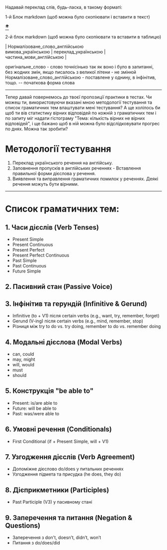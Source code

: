 ﻿Надавай переклад слів, будь-ласка, в такому форматі:

1-й Блок markdown (щоб можна було скопіювати і вставити в текст)

[<sup>🌍</sup>](# "оригінальне_слово — короткий_переклад_слова")


2-й блок markdown (щоб можна було скопіювати та вставити в таблицю)

| Нормалізоване_слово_англійською </br> вимова_українською | переклад_українською | частина_мови_англійською |

оригінальне_слово - слово точнісінько так як воно і було в запитанні, без жодних змін, якщо писалось з великої літени - не змінюй
Нормалізоване_слово_англійською - поставлене у однину, в інфінітив, тощо. -- початкова форма слова

---

Тепер давай повернемось до твоєї пропозиції практики в тестах. Чи можеш ти, використовуючи вказані мною методології тестування та список граматичних тем влаштувати мені тестування? А ще холілось би щоб ти вів статистику вірних відповідей по кожній з граматичних тем і по запиту міг надати гістограму "Тема: кількість вірних не вірних відповідей", і ще бажано щоб в ній можна було відслідковувати прогрес по днях. Можна так зробити?

# Методології тестування

1. Переклад українського речення на англійську.
2. Заповнення пропусків в англійських реченнях - Вставлення правильної форми дієслова у речення.
3. Виявлення та виправлення граматичних помилок у реченнях. Деякі речення можуть бути вірними.

---

# Cписок граматичних тем:

## 1. Часи дієслів (Verb Tenses)

- Present Simple
- Present Continuous
- Present Perfect
- Present Perfect Continuous
- Past Simple
- Past Continuous
- Future Simple

## 2. Пасивний стан (Passive Voice)

## 3. Інфінітив та герундій (Infinitive & Gerund)

- Infinitive (to + V1) після certain verbs (e.g., want, try, remember, forget)
- Gerund (V-ing) після certain verbs (e.g., mind, remember, stop)
- Різниця між try to do vs. try doing, remember to do vs. remember doing



## 4. Модальні дієслова (Modal Verbs)

- can, could
- may, might
- will, would
- must
- should

## 5. Конструкція "be able to"

- Present: is/are able to
- Future: will be able to
- Past: was/were able to

## 6. Умовні речення (Conditionals)

- First Conditional (if + Present Simple, will + V1)

## 7. Узгодження дієслів (Verb Agreement)

- Допоміжне дієслово do/does у питальних реченнях
- Узгодження підмета та присудка (he does, they do)

## 8. Дієприкметники (Participles)

- Past Participle (V3) у пасивному стані

## 9. Заперечення та питання (Negation & Questions)

- Заперечення з don't, doesn’t, didn’t, won’t
- Питання з do/does/did
